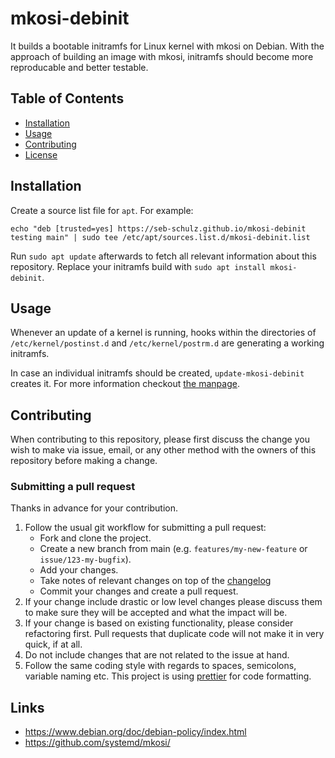 # mkosi-debinit

It builds a bootable initramfs for Linux kernel with mkosi on Debian.
With the approach of building an image with mkosi, initramfs should become more reproducable and better testable.

## Table of Contents

- [Installation](#installation)
- [Usage](#usage)
- [Contributing](#contributing)
- [License](#license)

## Installation

Create a source list file for `apt`. For example:

```shell
echo "deb [trusted=yes] https://seb-schulz.github.io/mkosi-debinit testing main" | sudo tee /etc/apt/sources.list.d/mkosi-debinit.list
```

Run `sudo apt update` afterwards to fetch all relevant information about this repository.
Replace your initramfs build with `sudo apt install mkosi-debinit`.

## Usage

Whenever an update of a kernel is running, hooks within the directories of `/etc/kernel/postinst.d` and `/etc/kernel/postrm.d` are generating a working initramfs.

In case an individual initramfs should be created, `update-mkosi-debinit` creates it.
For more information checkout [the manpage](update-mkosi-debinit.md).

## Contributing

When contributing to this repository, please first discuss the change you wish to make via issue,
email, or any other method with the owners of this repository before making a change.

<!-- Please note we have a code of conduct, please follow it in all your interactions with the project. -->

### Submitting a pull request

Thanks in advance for your contribution.

1. Follow the usual git workflow for submitting a pull request:
   - Fork and clone the project.
   - Create a new branch from main (e.g. `features/my-new-feature` or `issue/123-my-bugfix`).
   - Add your changes.
   - Take notes of relevant changes on top of the [changelog](debian/changelog)
   - Commit your changes and create a pull request.
2. If your change include drastic or low level changes please discuss them to make sure they will be accepted and what the impact will be.
3. If your change is based on existing functionality, please consider refactoring first. Pull requests that duplicate code will not make it in very quick, if at all.
4. Do not include changes that are not related to the issue at hand.
5. Follow the same coding style with regards to spaces, semicolons, variable naming etc. This project is using [prettier](https://prettier.io/) for code formatting.

## Links

- <https://www.debian.org/doc/debian-policy/index.html>
- <https://github.com/systemd/mkosi/>
